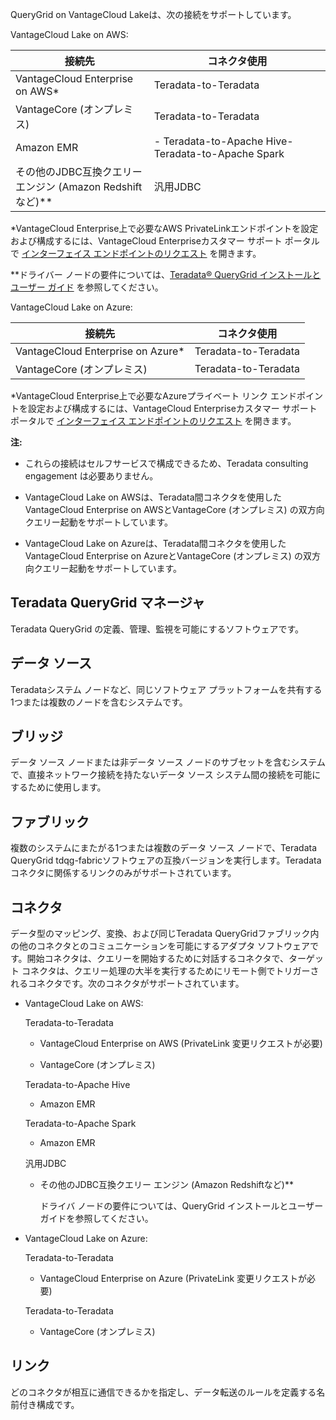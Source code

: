 QueryGrid on VantageCloud Lakeは、次の接続をサポートしています。

VantageCloud Lake on AWS:

<table>
<colgroup>
<col style="width: 44%" />
<col style="width: 56%" />
</colgroup>
<thead>
<tr class="header">
<th>接続先</th>
<th>コネクタ使用</th>
</tr>
</thead>
<tbody>
<tr class="odd">
<td>VantageCloud Enterprise on AWS*</td>
<td>Teradata-to-Teradata</td>
</tr>
<tr class="even">
<td>VantageCore (オンプレミス)</td>
<td>Teradata-to-Teradata</td>
</tr>
<tr class="odd">
<td>Amazon EMR</td>
<td>- Teradata-to-Apache Hive- Teradata-to-Apache Spark</td>
</tr>
<tr class="even">
<td>その他のJDBC互換クエリー エンジン (Amazon Redshiftなど)**</td>
<td>汎用JDBC</td>
</tr>
</tbody>
</table>

\*VantageCloud Enterprise上で必要なAWS PrivateLinkエンドポイントを設定および構成するには、VantageCloud Enterpriseカスタマー サポート ポータルで [インターフェイス エンドポイントのリクエスト](yml1671157089031.md) を開きます。

\*\*ドライバー ノードの要件については、[Teradata® QueryGrid インストールとユーザー ガイド](https://docs.teradata.com/search/documents?query=Teradata+QueryGrid+Installation+and+User+Guide&sort=last_update&virtual-field=title_only&content-lang=) を参照してください。

VantageCloud Lake on Azure:

| 接続先                             | コネクタ使用         |
|------------------------------------|----------------------|
| VantageCloud Enterprise on Azure\* | Teradata-to-Teradata |
| VantageCore (オンプレミス)         | Teradata-to-Teradata |

\*VantageCloud Enterprise上で必要なAzureプライベート リンク エンドポイントを設定および構成するには、VantageCloud Enterpriseカスタマー サポート ポータルで [インターフェイス エンドポイントのリクエスト](yml1671157089031.md) を開きます。

**注:**

-   これらの接続はセルフサービスで構成できるため、Teradata consulting engagement は必要ありません。

-   VantageCloud Lake on AWSは、Teradata間コネクタを使用したVantageCloud Enterprise on AWSとVantageCore (オンプレミス) の双方向クエリー起動をサポートしています。

-   VantageCloud Lake on Azureは、Teradata間コネクタを使用したVantageCloud Enterprise on AzureとVantageCore (オンプレミス) の双方向クエリー起動をサポートしています。

Teradata QueryGrid マネージャ
-----------------------------

Teradata QueryGrid の定義、管理、監視を可能にするソフトウェアです。

データ ソース
-------------

Teradataシステム ノードなど、同じソフトウェア プラットフォームを共有する1つまたは複数のノードを含むシステムです。

ブリッジ
--------

データ ソース ノードまたは非データ ソース ノードのサブセットを含むシステムで、直接ネットワーク接続を持たないデータ ソース システム間の接続を可能にするために使用します。

ファブリック
------------

複数のシステムにまたがる1つまたは複数のデータ ソース ノードで、Teradata QueryGrid tdqg-fabricソフトウェアの互換バージョンを実行します。Teradataコネクタに関係するリンクのみがサポートされています。

コネクタ
--------

データ型のマッピング、変換、および同じTeradata QueryGridファブリック内の他のコネクタとのコミュニケーションを可能にするアダプタ ソフトウェアです。開始コネクタは、クエリーを開始するために対話するコネクタで、ターゲット コネクタは、クエリー処理の大半を実行するためにリモート側でトリガーされるコネクタです。次のコネクタがサポートされています。

-   VantageCloud Lake on AWS:

    Teradata-to-Teradata

    -   VantageCloud Enterprise on AWS (PrivateLink 変更リクエストが必要)

    -   VantageCore (オンプレミス)

    Teradata-to-Apache Hive

    -   Amazon EMR

    Teradata-to-Apache Spark

    -   Amazon EMR

    汎用JDBC

    -   その他のJDBC互換クエリー エンジン (Amazon Redshiftなど)\*\*

        ドライバ ノードの要件については、QueryGrid インストールとユーザー ガイドを参照してください。

-   VantageCloud Lake on Azure:

    Teradata-to-Teradata

    -   VantageCloud Enterprise on Azure (PrivateLink 変更リクエストが必要)

    Teradata-to-Teradata

    -   VantageCore (オンプレミス)

リンク
------

どのコネクタが相互に通信できるかを指定し、データ転送のルールを定義する名前付き構成です。
